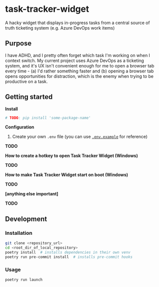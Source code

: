 # task-tracker-widget
A hacky widget that displays in-progress tasks from a central source of truth ticketing system (e.g. Azure DevOps work items)

<!-- TODO: add a feature where the script gives me a "notification" between polls whenever there's a new PR from one of my teammates so I can ask if it's ready for review and review it for them right away to help get them unblocked 🙂 + consider maybe doing the "notification" but also leaving it as a persistent list of currently open PRs from team members? 🤔  -->

## Purpose

I have ADHD, and I pretty often forget which task I'm working on when I context switch. My current project uses Azure DevOps as a ticketing system, and it's UX isn't convenient enough for me to open a browser tab every time - (a) I'd rather something faster and (b) opening a browser tab opens opportunities for distraction, which is the enemy when trying to be productive on a task.

## Getting started

**Install**

```bash
# TODO: pip install 'some-package-name'
```

**Configuration**

1. Create your own `.env` file (you can use [`.env.example`](./.env.example) for reference)

<!-- TODO: write up steps for ADO work items to get Personal Access Token, along with screenshots showing where to go in the ADO web UI -->
**TODO**

**How to create a hotkey to open Task Tracker Widget (Windows)**

<!-- TODO: write up steps for creating hotkey to start -->
**TODO**

**How to make Task Tracker Widget start on boot (Windows)**

<!-- TODO: write up steps for starting on boot -->
**TODO**

**[anything else important]**

<!-- TODO: write anything else important for getting started -->
**TODO**

## Development

### Installation

```bash
git clone <repository_url>
cd <root_dir_of_local_repository>
poetry install  # installs dependencies in their own venv
poetry run pre-commit install  # installs pre-commit hooks
```

### Usage

```bash
poetry run launch
```
